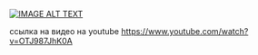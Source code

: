 [![IMAGE ALT TEXT](http://img.youtube.com/vi/YOUTUBE_VIDEO_ID_HERE/0.jpg)](https://www.youtube.com/watch?v=OTJ987JhK0A "Video Title")

ссылка на видео на youtube
https://www.youtube.com/watch?v=OTJ987JhK0A
